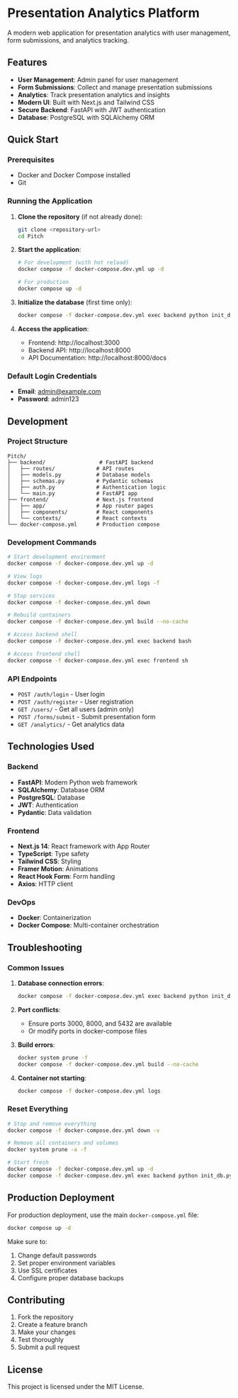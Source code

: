 # Presentation Analytics Platform

A modern web application for presentation analytics with user management, form submissions, and analytics tracking.

## Features

- **User Management**: Admin panel for user management
- **Form Submissions**: Collect and manage presentation submissions
- **Analytics**: Track presentation analytics and insights
- **Modern UI**: Built with Next.js and Tailwind CSS
- **Secure Backend**: FastAPI with JWT authentication
- **Database**: PostgreSQL with SQLAlchemy ORM

## Quick Start

### Prerequisites

- Docker and Docker Compose installed
- Git

### Running the Application

1. **Clone the repository** (if not already done):
   ```bash
   git clone <repository-url>
   cd Pitch
   ```

2. **Start the application**:
   ```bash
   # For development (with hot reload)
   docker compose -f docker-compose.dev.yml up -d
   
   # For production
   docker compose up -d
   ```

3. **Initialize the database** (first time only):
   ```bash
   docker compose -f docker-compose.dev.yml exec backend python init_db.py
   ```

4. **Access the application**:
   - Frontend: http://localhost:3000
   - Backend API: http://localhost:8000
   - API Documentation: http://localhost:8000/docs

### Default Login Credentials

- **Email**: admin@example.com
- **Password**: admin123

## Development

### Project Structure

```
Pitch/
├── backend/                 # FastAPI backend
│   ├── routes/             # API routes
│   ├── models.py           # Database models
│   ├── schemas.py          # Pydantic schemas
│   ├── auth.py             # Authentication logic
│   └── main.py             # FastAPI app
├── frontend/               # Next.js frontend
│   ├── app/                # App router pages
│   ├── components/         # React components
│   └── contexts/           # React contexts
└── docker-compose.yml      # Production compose
```

### Development Commands

```bash
# Start development environment
docker compose -f docker-compose.dev.yml up -d

# View logs
docker compose -f docker-compose.dev.yml logs -f

# Stop services
docker compose -f docker-compose.dev.yml down

# Rebuild containers
docker compose -f docker-compose.dev.yml build --no-cache

# Access backend shell
docker compose -f docker-compose.dev.yml exec backend bash

# Access frontend shell
docker compose -f docker-compose.dev.yml exec frontend sh
```

### API Endpoints

- `POST /auth/login` - User login
- `POST /auth/register` - User registration
- `GET /users/` - Get all users (admin only)
- `POST /forms/submit` - Submit presentation form
- `GET /analytics/` - Get analytics data

## Technologies Used

### Backend
- **FastAPI**: Modern Python web framework
- **SQLAlchemy**: Database ORM
- **PostgreSQL**: Database
- **JWT**: Authentication
- **Pydantic**: Data validation

### Frontend
- **Next.js 14**: React framework with App Router
- **TypeScript**: Type safety
- **Tailwind CSS**: Styling
- **Framer Motion**: Animations
- **React Hook Form**: Form handling
- **Axios**: HTTP client

### DevOps
- **Docker**: Containerization
- **Docker Compose**: Multi-container orchestration

## Troubleshooting

### Common Issues

1. **Database connection errors**:
   ```bash
   docker compose -f docker-compose.dev.yml exec backend python init_db.py
   ```

2. **Port conflicts**:
   - Ensure ports 3000, 8000, and 5432 are available
   - Or modify ports in docker-compose files

3. **Build errors**:
   ```bash
   docker system prune -f
   docker compose -f docker-compose.dev.yml build --no-cache
   ```

4. **Container not starting**:
   ```bash
   docker compose -f docker-compose.dev.yml logs
   ```

### Reset Everything

```bash
# Stop and remove everything
docker compose -f docker-compose.dev.yml down -v

# Remove all containers and volumes
docker system prune -a -f

# Start fresh
docker compose -f docker-compose.dev.yml up -d
docker compose -f docker-compose.dev.yml exec backend python init_db.py
```

## Production Deployment

For production deployment, use the main `docker-compose.yml` file:

```bash
docker compose up -d
```

Make sure to:
1. Change default passwords
2. Set proper environment variables
3. Use SSL certificates
4. Configure proper database backups

## Contributing

1. Fork the repository
2. Create a feature branch
3. Make your changes
4. Test thoroughly
5. Submit a pull request

## License

This project is licensed under the MIT License. 